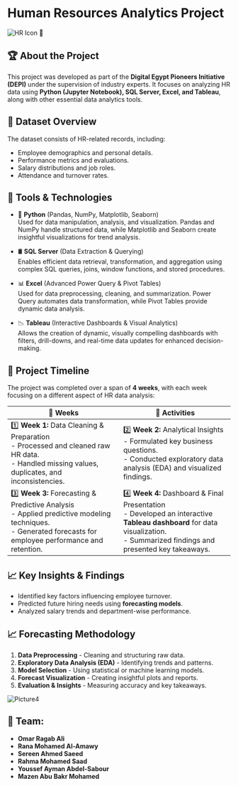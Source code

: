 # Human Resources Analytics Project  
![HR Icon](images/hr_icon.png) 🦋 



## 🏆 About the Project  
This project was developed as part of the **Digital Egypt Pioneers Initiative (DEPI)** under the supervision of industry experts. It focuses on analyzing HR data using **Python (Jupyter Notebook), SQL Server, Excel, and Tableau**, along with other essential data analytics tools.  


## 📂 Dataset Overview  
The dataset consists of HR-related records, including:  
- Employee demographics and personal details.  
- Performance metrics and evaluations.  
- Salary distributions and job roles.  
- Attendance and turnover rates.  


## 📌 Tools & Technologies  

- 🐍 **Python** (Pandas, NumPy, Matplotlib, Seaborn)  
  Used for data manipulation, analysis, and visualization. Pandas and NumPy handle structured data, while Matplotlib and Seaborn create insightful visualizations for trend analysis.  

- 🛢 **SQL Server** (Data Extraction & Querying)  
  Enables efficient data retrieval, transformation, and aggregation using complex SQL queries, joins, window functions, and stored procedures.  

- 📊 **Excel** (Advanced Power Query & Pivot Tables)  
  Used for data preprocessing, cleaning, and summarization. Power Query automates data transformation, while Pivot Tables provide dynamic data analysis.  

- 📉 **Tableau** (Interactive Dashboards & Visual Analytics)  
  Allows the creation of dynamic, visually compelling dashboards with filters, drill-downs, and real-time data updates for enhanced decision-making.  

## 📅 Project Timeline 
The project was completed over a span of **4 weeks**, with each week focusing on a different aspect of HR data analysis:  

| 📆 Weeks        | 📌 Activities  |
|----------------|--------------|
| 1️⃣ **Week 1:** Data Cleaning & Preparation  <br> - Processed and cleaned raw HR data.  <br> - Handled missing values, duplicates, and inconsistencies.  | 2️⃣ **Week 2:** Analytical Insights  <br> - Formulated key business questions.  <br> - Conducted exploratory data analysis (EDA) and visualized findings.  |
| 3️⃣ **Week 3:** Forecasting & Predictive Analysis  <br> - Applied predictive modeling techniques.  <br> - Generated forecasts for employee performance and retention.  | 4️⃣ **Week 4:** Dashboard & Final Presentation  <br> - Developed an interactive **Tableau dashboard** for data visualization.  <br> - Summarized findings and presented key takeaways.  |




## 📈 Key Insights & Findings  
- Identified key factors influencing employee turnover.  
- Predicted future hiring needs using **forecasting models**.  
- Analyzed salary trends and department-wise performance.  

## 📈 Forecasting Methodology
1. **Data Preprocessing** - Cleaning and structuring raw data.
2. **Exploratory Data Analysis (EDA)** - Identifying trends and patterns.
3. **Model Selection** - Using statistical or machine learning models.
4. **Forecast Visualization** - Creating insightful plots and reports.
5. **Evaluation & Insights** - Measuring accuracy and key takeaways.


![Picture4](https://github.com/user-attachments/assets/4b3dc16f-0700-4a04-abdb-6a288fd6a36a)


## 👥 Team:
- **Omar Ragab Ali**  
- **Rana Mohamed Al-Amawy**  
- **Sereen Ahmed Saeed**  
- **Rahma Mohamed Saad**  
- **Youssef Ayman Abdel-Sabour**  
- **Mazen Abu Bakr Mohamed**  

